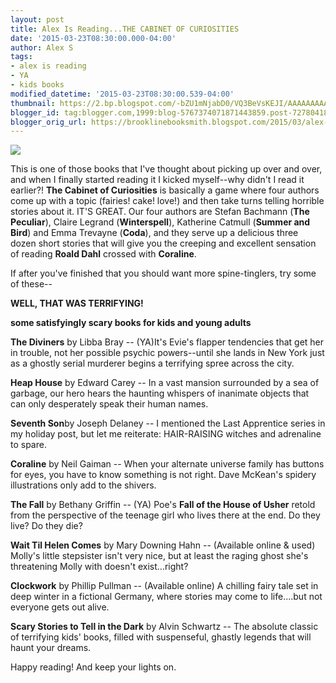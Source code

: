```yaml
---
layout: post
title: Alex Is Reading...THE CABINET OF CURIOSITIES
date: '2015-03-23T08:30:00.000-04:00'
author: Alex S
tags:
- alex is reading
- YA
- kids books
modified_datetime: '2015-03-23T08:30:00.539-04:00'
thumbnail: https://2.bp.blogspot.com/-bZU1mNjabD0/VQ3BeVsKEJI/AAAAAAAAAGM/_p_I5dERGgk/s72-c/CabinetofCuriosities_finalcover_hi-res.jpg
blogger_id: tag:blogger.com,1999:blog-5767374071871443859.post-7278041841436550483
blogger_orig_url: https://brooklinebooksmith.blogspot.com/2015/03/alex-is-readingthe-cabinet-of.html
---
```

[![](https://2.bp.blogspot.com/-bZU1mNjabD0/VQ3BeVsKEJI/AAAAAAAAAGM/_p_I5dERGgk/s1600/CabinetofCuriosities_finalcover_hi-res.jpg)](https://2.bp.blogspot.com/-bZU1mNjabD0/VQ3BeVsKEJI/AAAAAAAAAGM/_p_I5dERGgk/s1600/CabinetofCuriosities_finalcover_hi-res.jpg)

This is one of those books that I've thought about picking up over and over, and when I finally started reading it I kicked myself--why didn't I read it earlier?! **The Cabinet of Curiosities** is basically a game where four authors come up with a topic (fairies! cake! love!) and then take turns telling horrible stories about it. IT'S GREAT. Our four authors are Stefan Bachmann (**The Peculiar**), Claire Legrand (**Winterspell**), Katherine Catmull (**Summer and Bird**) and Emma Trevayne (**Coda**), and they serve up a delicious three dozen short stories that will give you the creeping and excellent sensation of reading **Roald Dahl** crossed with **Coraline**.  

If after you've finished that you should want more spine-tinglers, try some of these--  

**WELL, THAT WAS TERRIFYING!**

**some satisfyingly scary books for kids and young adults**

**The Diviners** by Libba Bray -- (YA)It's Evie's flapper tendencies that get her in trouble, not her possible psychic powers--until she lands in New York just as a ghostly serial murderer begins a terrifying spree across the city.

**Heap House** by Edward Carey -- In a vast mansion surrounded by a sea of garbage, our hero hears the haunting whispers of inanimate objects that can only desperately speak their human names.

**Seventh Son**by Joseph Delaney -- I mentioned the Last Apprentice series in my holiday post, but let me reiterate: HAIR-RAISING witches and adrenaline to spare.

**Coraline** by Neil Gaiman -- When your alternate universe family has buttons for eyes, you have to know something is not right. Dave McKean's spidery illustrations only add to the shivers.

**The Fall** by Bethany Griffin -- (YA) Poe's **Fall of the House of Usher** retold from the perspective of the teenage girl who lives there at the end. Do they live? Do they die?

**Wait Til Helen Comes** by Mary Downing Hahn -- (Available online & used) Molly's little stepsister isn't very nice, but at least the raging ghost she's threatening Molly with doesn't exist...right?

**Clockwork** by Phillip Pullman -- (Available online) A chilling fairy tale set in deep winter in a fictional Germany, where stories may come to life....but not everyone gets out alive.

**Scary Stories to Tell in the Dark** by Alvin Schwartz -- The absolute classic of terrifying kids' books, filled with suspenseful, ghastly legends that will haunt your dreams.

Happy reading! And keep your lights on.